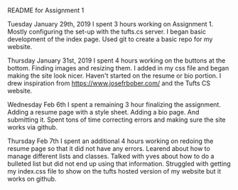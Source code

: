 README for Assignment 1

Tuesday January 29th, 2019 
	I spent 3 hours working on Assignment 1. Mostly configuring the set-up with the tufts.cs server. I began basic development of the index page. Used git to create a basic repo for my website. 

Thursday January 31st, 2019
	I spent 4 hours working on the buttons at the bottom. Finding images and resizing them. I added in my css file and began making the site look nicer. Haven't started on the resume or bio portion. I drew inspiration from https://www.josefrbober.com/ and the Tufts CS website. 

Wednesday Feb 6th
	I spent a remaining 3 hour finalizing the assignment. Adding a resume page with a style sheet. Adding a bio page. And submitting it. Spent tons of time correcting errors and making sure the site works via github.

Thursday Feb 7th 
	I spent an additional 4 hours working on redoing the resume page so that it did not have any errors. Learend about how to manage different lists and classes. Talked with yves about how to do a bulleted list but did not end up using that information. Struggled with getting my index.css file to show on the tufts hosted version of my website but it works on github. 
